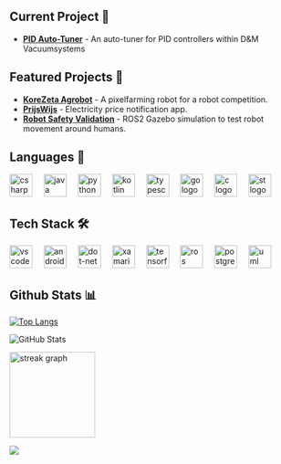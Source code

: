 ## Current Project 🔎
  - **[PID Auto-Tuner](https://github.com/tjacobs131/DM-Vacuumsystems_PID-Auto-Tuner)** - An auto-tuner for PID controllers within D&M Vacuumsystems

## Featured Projects 🚀
  - **[KoreZeta Agrobot](https://github.com/tjacobs131/Agrobot_ws)** - A pixelfarming robot for a robot competition.
  - **[PrijsWijs](https://github.com/tjacobs131/EnergyInfo)** - Electricity price notification app.
  - **[Robot Safety Validation](https://github.com/tjacobs131/Gazebo-Human-Safety-Validation)** - ROS2 Gazebo simulation to test robot movement around humans.

## Languages 📖

<div>

<img src="https://cdn.jsdelivr.net/gh/devicons/devicon/icons/csharp/csharp-original.svg" height="40" alt="csharp logo"  />
<img width="12" />
<img src="https://cdn.jsdelivr.net/gh/devicons/devicon@latest/icons/java/java-original-wordmark.svg" height="40" alt="java logo" />
<img width="12" />
<img src="https://cdn.jsdelivr.net/gh/devicons/devicon@latest/icons/python/python-original-wordmark.svg" height="40" alt="python logo" />
<img width="12" />
<img src="https://cdn.jsdelivr.net/gh/devicons/devicon/icons/kotlin/kotlin-original.svg" height="40" alt="kotlin logo"  />
<img width="12" />
<img src="https://cdn.jsdelivr.net/gh/devicons/devicon/icons/typescript/typescript-original.svg" height="40" alt="typescript logo"  />
<img width="12" />
<img src="https://cdn.jsdelivr.net/gh/devicons/devicon@latest/icons/go/go-original-wordmark.svg" height="40" alt="go logo" />
<img width="12" />
<img src="https://cdn.jsdelivr.net/gh/devicons/devicon@latest/icons/c/c-original.svg" height="40" alt="c logo" />
<img width="12" />
<img src="https://smookcreative.gallerycdn.vsassets.io/extensions/smookcreative/structuredtext/0.1.1/1508154263151/Microsoft.VisualStudio.Services.Icons.Default" height="40" alt="st logo" />
</div>

## Tech Stack 🛠️

<div>
<img src="https://cdn.jsdelivr.net/gh/devicons/devicon/icons/vscode/vscode-original.svg" height="40" alt="vscode logo"  />
<img width="12" />
<img src="https://cdn.jsdelivr.net/gh/devicons/devicon/icons/androidstudio/androidstudio-original.svg" height="40" alt="androidstudio logo"  />
<img width="12" />
<img src="https://cdn.jsdelivr.net/gh/devicons/devicon/icons/dot-net/dot-net-original.svg" height="40" alt="dot-net logo"  />
<img width="12" />
<img src="https://cdn.jsdelivr.net/gh/devicons/devicon/icons/xamarin/xamarin-original.svg" height="40" alt="xamarin logo"  />
<img width="12" />
<img src="https://cdn.jsdelivr.net/gh/devicons/devicon/icons/tensorflow/tensorflow-original.svg" height="40" alt="tensorflow logo"  />
<img width="12" />
<img src="https://skillicons.dev/icons?i=ros" height="40" alt="ros logo"  />
<img width="12" />
<img src="https://cdn.jsdelivr.net/gh/devicons/devicon/icons/postgresql/postgresql-original.svg" height="40" alt="postgresql logo"  />
<img width="12" />
<img src="https://cdn.jsdelivr.net/gh/devicons/devicon@latest/icons/unifiedmodelinglanguage/unifiedmodelinglanguage-original.svg" height="40" alt="uml logo"  />
</div>

## Github Stats 📊
[![Top Langs](https://github-readme-stats.vercel.app/api/top-langs/?username=tjacobs131&exclude_repo=LittleBuddy,Gazebo-Human-Safety-Validation&theme=dracula)](https://github.com/tjacobs131/github-readme-stats)


![GitHub Stats](https://github-readme-stats.vercel.app/api?username=tjacobs131&show_icons=true&theme=dracula&hide_rank=true&show=prs_merged&langs_count=6)

<img src="https://streak-stats.demolab.com?user=tjacobs131&locale=en&mode=daily&theme=dracula&hide_border=false&border_radius=5&order=3" height="150" alt="streak graph"  />

![](https://komarev.com/ghpvc/?username=tjacobs131&abbreviated=true&color=lightgrey)
